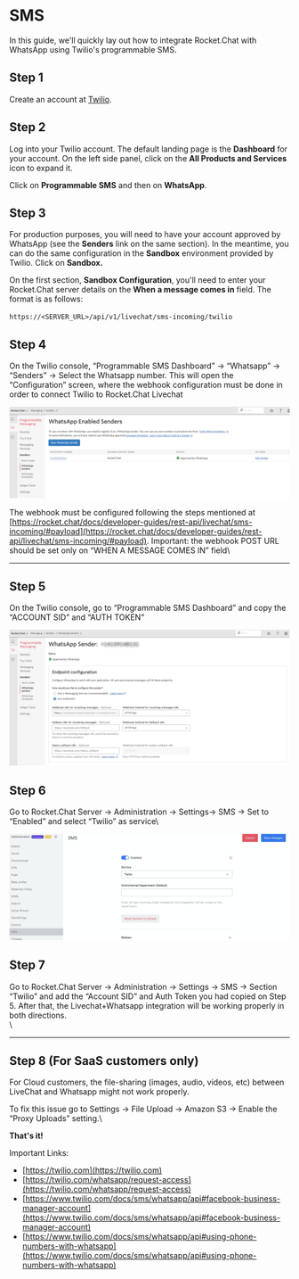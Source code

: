 # SMS

In this guide, we'll quickly lay out how to integrate Rocket.Chat with WhatsApp using Twilio's programmable SMS.

## Step 1

Create an account at [Twilio](https://twilio.com/whatsapp/request-access).

## Step 2

Log into your Twilio account. The default landing page is the **Dashboard** for your account. On the left side panel, click on the **All Products and Services** icon to expand it.

Click on **Programmable SMS** and then on **WhatsApp**.

## Step 3

For production purposes, you will need to have your account approved by WhatsApp (see the **Senders** link on the same section). In the meantime, you can do the same configuration in the **Sandbox** environment provided by Twilio. Click on **Sandbox.**

On the first section, **Sandbox Configuration**, you'll need to enter your Rocket.Chat server details on the **When a message comes in** field. The format is as follows:

`https://<SERVER_URL>/api/v1/livechat/sms-incoming/twilio`

## Step 4

On the Twilio console, “Programmable SMS Dashboard” -> “Whatsapp” -> “Senders” -> Select the Whatsapp number. This will open the “Configuration” screen, where the webhook configuration must be done in order to connect Twilio to Rocket.Chat Livechat

![](<../../../.gitbook/assets/image (191).png>)

The webhook must be configured following the steps mentioned at [https://rocket.chat/docs/developer-guides/rest-api/livechat/sms-incoming/#payload](https://rocket.chat/docs/developer-guides/rest-api/livechat/sms-incoming/#payload). Important: the webhook POST URL should be set only on “WHEN A MESSAGE COMES IN” field\\

***

## Step 5

On the Twilio console, go to “Programmable SMS Dashboard” and copy the “ACCOUNT SID” and “AUTH TOKEN”

![](<../../../.gitbook/assets/image (192).png>)

## Step 6

Go to Rocket.Chat Server -> Administration -> Settings-> SMS -> Set to “Enabled” and select “Twilio” as service\\

![](<../../../.gitbook/assets/image (201).png>)

## Step 7

Go to Rocket.Chat Server -> Administration -> Settings -> SMS -> Section “Twilio” and add the “Account SID” and Auth Token you had copied on Step 5. After that, the Livechat+Whatsapp integration will be working properly in both directions.\
\\

***

## Step 8 (For SaaS customers only)

For Cloud customers, the file-sharing (images, audio, videos, etc) between LiveChat and Whatsapp might not work properly.

To fix this issue go to Settings -> File Upload -> Amazon S3 -> Enable the “Proxy Uploads” setting.\\

**That's it!**

Important Links:

* [https://twilio.com](https://twilio.com)
* [https://twilio.com/whatsapp/request-access](https://twilio.com/whatsapp/request-access)
* [https://www.twilio.com/docs/sms/whatsapp/api#facebook-business-manager-account](https://www.twilio.com/docs/sms/whatsapp/api#facebook-business-manager-account)
* [https://www.twilio.com/docs/sms/whatsapp/api#using-phone-numbers-with-whatsapp](https://www.twilio.com/docs/sms/whatsapp/api#using-phone-numbers-with-whatsapp)
